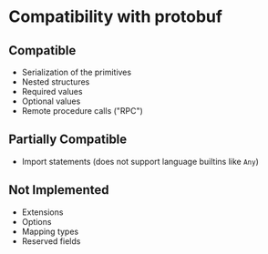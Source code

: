 Compatibility with protobuf
===========================

Compatible
----------

* Serialization of the primitives
* Nested structures
* Required values
* Optional values
* Remote procedure calls ("RPC")

Partially Compatible
--------------------

* Import statements (does not support language builtins like `Any`)

Not Implemented
---------------

* Extensions
* Options
* Mapping types
* Reserved fields

